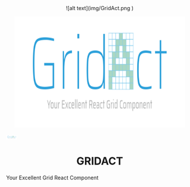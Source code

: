 <center>![alt text](img/GridAct.png )</center>
<p align="center">
  <img width="460" height="300" src="./img/GridAct.png">
</p>
 
<img src="img/GridAct_logo.jpg" width="30"> 
<center><h1>GRIDACT</h1></center>
Your Excellent Grid React Component

